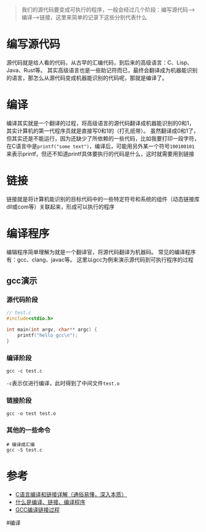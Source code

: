 >我们的源代码要变成可执行的程序，一般会经过几个阶段：编写源代码-->编译-->链接，这里来简单的记录下这些分别代表什么

# 编写源代码
源代码就是给人看的代码，从古早的汇编代码，到后来的高级语言：C、Lisp、Java、Rust等。
其实高级语言也是一些助记符而已，最终会翻译成为机器能识别的语言，那怎么从源代码变成机器能识别的代码呢，那就是编译了。
# 编译
编译其实就是一个翻译的过程，将高级语言的源代码翻译成机器能识别的0和1，其实计算机的第一代程序员就是直接写0和1的（打孔纸带）。
虽然翻译成0和1了，但其实还是不能运行，因为还缺少了所依赖的一些代码，比如我要打印一段字符，在C语言中是`printf("some text")`，编译后，可能用另外某一个符号`100100101`来表示printf，但还不知道printf具体要执行的代码是什么，这时就需要用到链接
# 链接
链接就是将计算机能识别的目标代码中的一些特定符号和系统的组件（动态链接库dll或com等）关联起来，形成可以执行的程序
# 编译程序
编辑程序简单理解为就是一个翻译官，将源代码翻译为机器码。
常见的编译程序有：gcc、clang、javac等。
这里以gcc为例来演示源代码到可执行程序的过程
## gcc演示
### 源代码阶段
``` c
// test.c
#include<stdio.h>

int main(int argv, char** argc) {
	printf("hello gcc\n");
}
```
### 编译阶段
``` shell
gcc -c test.c
```
`-c`表示仅进行编译，此时得到了中间文件`test.o`
### 链接阶段
``` shell
gcc -o test test.o
```
### 其他的一些命令
``` shell
# 编译成汇编
gcc -S test.c
```

# 参考
- [C语言编译和链接详解（通俗易懂，深入本质）](http://c.biancheng.net/view/1736.html)
- [什么是编译、链接、编译程序](https://zhuanlan.zhihu.com/p/92110589)
- [GCC编译链接过程](https://www.cnblogs.com/muahao/p/10346724.html)


#编译
